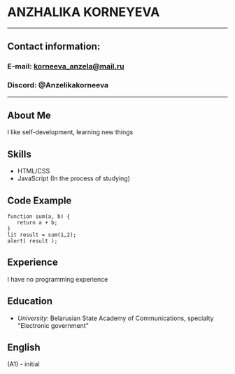 # ANZHALIKA KORNEYEVA
***
## Contact information:
### E-mail: korneeva_anzela@mail.ru
### Discord: @Anzelikakorneeva
***
## About Me
I like self-development, learning new things
## Skills
* HTML/CSS
* JavaScript (In the process of studying)
## Code Example
    function sum(a, b) {
       return a + b;
    }
    lit result = sum(1,2);
    alert( result );
## Experience 
I have no programming experience
## Education
* *University*: Belarusian State Academy of Communications, 
specialty "Electronic government"
## English
(A1) - initial
